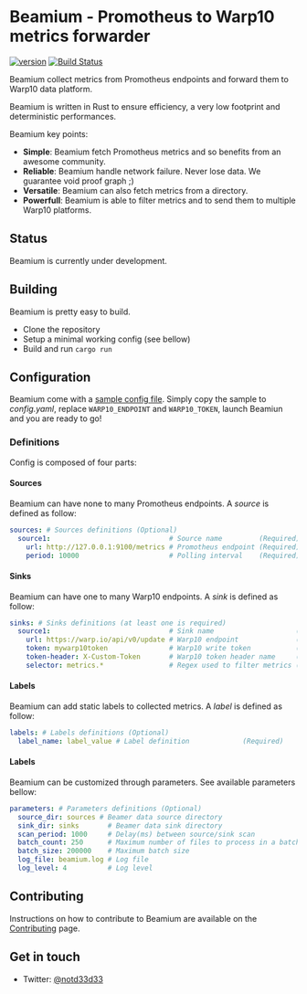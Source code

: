 # Beamium - Promotheus to Warp10 metrics forwarder
[![version](https://img.shields.io/badge/status-alpha-orange.svg)](https://github.com/runabove/beamium)
[![Build Status](https://travis-ci.org/runabove/beamium.svg?branch=master)](https://travis-ci.org/runabove/beamium)

Beamium collect metrics from Promotheus endpoints and forward them to Warp10 data platform.

Beamium is written in Rust to ensure efficiency, a very low footprint and deterministic performances.

Beamium key points:
 - **Simple**: Beamium fetch Promotheus metrics and so benefits from an awesome community.
 - **Reliable**: Beamium handle network failure. Never lose data. We guarantee void proof graph ;)
 - **Versatile**: Beamium can also fetch metrics from a directory.
 - **Powerfull**: Beamium is able to filter metrics and to send them to multiple Warp10 platforms.

## Status
Beamium is currently under development.

## Building
Beamium is pretty easy to build.
 - Clone the repository
 - Setup a minimal working config (see bellow)
 - Build and run `cargo run`

## Configuration
Beamium come with a [sample config file](config.sample.yaml). Simply copy the sample to *config.yaml*, replace `WARP10_ENDPOINT` and `WARP10_TOKEN`, launch Beamiun and you are ready to go!

### Definitions
Config is composed of four parts:

#### Sources
Beamium can have none to many Promotheus endpoints. A *source* is defined as follow:
``` yaml
sources: # Sources definitions (Optional)
  source1:                             # Source name         (Required)
    url: http://127.0.0.1:9100/metrics # Promotheus endpoint (Required)
    period: 10000                      # Polling interval    (Required)
```

#### Sinks
Beamium can have one to many Warp10 endpoints. A *sink* is defined as follow:
``` yaml
sinks: # Sinks definitions (at least one is required)
  source1:                             # Sink name                    (Required)
    url: https://warp.io/api/v0/update # Warp10 endpoint              (Required)
    token: mywarp10token               # Warp10 write token           (Required)
    token-header: X-Custom-Token       # Warp10 token header name     (Optional, default: X-Warp10-Token)
    selector: metrics.*                # Regex used to filter metrics (Optional, default: None)
```

#### Labels
Beamium can add static labels to collected metrics. A *label* is defined as follow:
``` yaml
labels: # Labels definitions (Optional)
  label_name: label_value # Label definition             (Required)
```

#### Labels
Beamium can be customized through parameters. See available parameters bellow:
``` yaml
parameters: # Parameters definitions (Optional)
  source_dir: sources # Beamer data source directory                    (Optional, default: sources)
  sink_dir: sinks       # Beamer data sink directory                    (Optional, default: sinks)
  scan_period: 1000     # Delay(ms) between source/sink scan            (Optional, default: 1000)
  batch_count: 250      # Maximum number of files to process in a batch (Optional, default: 250)
  batch_size: 200000    # Maximum batch size                            (Optional, default: 250)
  log_file: beamium.log # Log file                                      (Optional, default: beamium.log)
  log_level: 4          # Log level                                     (Optional, default: info)
```

## Contributing
Instructions on how to contribute to Beamium are available on the [Contributing][Contributing] page.

## Get in touch

- Twitter: [@notd33d33](https://twitter.com/notd33d33)

[Contributing]: CONTRIBUTING.md
